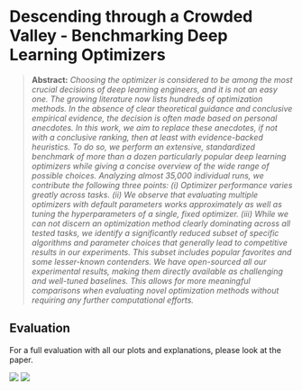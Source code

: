 # Descending through a Crowded Valley - Benchmarking Deep Learning Optimizers

> **Abstract:** *Choosing the optimizer is considered to be among the most crucial decisions of deep learning engineers, and it is not an easy one. The growing literature now lists hundreds of optimization methods. In the absence of clear theoretical guidance and conclusive empirical evidence, the decision is often made based on personal anecdotes. In this work, we aim to replace these anecdotes, if not with a conclusive ranking, then at least with evidence-backed heuristics. To do so, we perform an extensive, standardized benchmark of more than a dozen particularly popular deep learning optimizers while giving a concise overview of the wide range of possible choices. Analyzing almost 35,000 individual runs, we contribute the following three points: (i) Optimizer performance varies greatly across tasks. (ii) We observe that evaluating multiple optimizers with default parameters works approximately as well as tuning the hyperparameters of a single, fixed optimizer. (iii) While we can not discern an optimization method clearly dominating across all tested tasks, we identify a significantly reduced subset of specific algorithms and parameter choices that generally lead to competitive results in our experiments. This subset includes popular favorites and some lesser-known contenders. We have open-sourced all our experimental results, making them directly available as challenging and well-tuned baselines. This allows for more meaningful comparisons when evaluating novel optimization methods without requiring any further computational efforts.*


## Evaluation

For a full evaluation with all our plots and explanations, please look at the paper.

<img src = "https://i.imgur.com/450YoFl.png" >

<img src = "https://i.imgur.com/Yu96SyP.png" >


